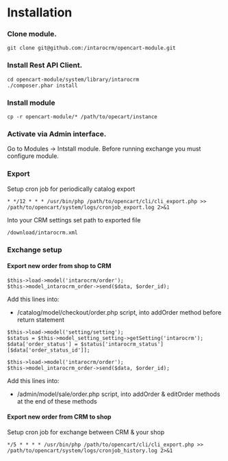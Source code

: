Installation
============

### Clone module.
```
git clone git@github.com:/intarocrm/opencart-module.git
```

### Install Rest API Client.

```
cd opencart-module/system/library/intarocrm
./composer.phar install
```

### Install module
```
cp -r opencart-module/* /path/to/opecart/instance
```

### Activate via Admin interface.

Go to Modules -> Intstall module. Before running exchange you must configure module.

### Export

Setup cron job for periodically catalog export

```
* */12 * * * /usr/bin/php /path/to/opencart/cli/cli_export.php >> /path/to/opencart/system/logs/cronjob_export.log 2>&1
```

Into your CRM settings set path to exported file

```
/download/intarocrm.xml
```

### Exchange setup


#### Export new order from shop to CRM

```
$this->load->model('intarocrm/order');
$this->model_intarocrm_order->send($data, $order_id);
```

Add this lines into:
* /catalog/model/checkout/order.php script, into addOrder method before return statement

```
$this->load->model('setting/setting');
$status = $this->model_setting_setting->getSetting('intarocrm');
$data['order_status'] = $status['intarocrm_status'][$data['order_status_id']];

$this->load->model('intarocrm/order');
$this->model_intarocrm_order->send($data, $order_id);
```

Add this lines into: 
* /admin/model/sale/order.php script, into addOrder & editOrder methods at the end of these methods

#### Export new order from CRM to shop

Setup cron job for exchange between CRM & your shop

```
*/5 * * * * /usr/bin/php /path/to/opencart/cli/cli_export.php >> /path/to/opencart/system/logs/cronjob_history.log 2>&1
```

